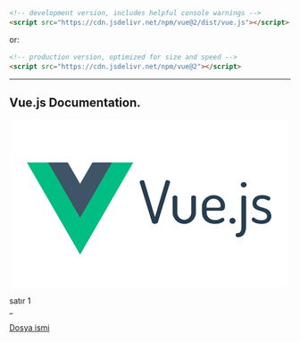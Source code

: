 ``` HTML
<!-- development version, includes helpful console warnings -->
<script src="https://cdn.jsdelivr.net/npm/vue@2/dist/vue.js"></script>
```
or:
``` HTML
<!-- production version, optimized for size and speed -->
<script src="https://cdn.jsdelivr.net/npm/vue@2"></script>
```
---
## Vue.js Documentation.
[![](/Resources/img/vue.png "Vuejs.org")](https://vuejs.org/v2/guide/syntax.html)


satır 1\
_

[Dosya ismi](https://www.google.com "Hover text")